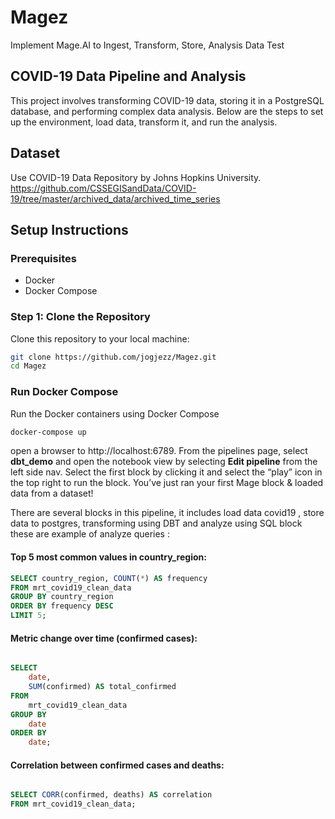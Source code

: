 # Magez
Implement Mage.AI to Ingest, Transform, Store, Analysis Data Test


## COVID-19 Data Pipeline and Analysis

This project involves transforming COVID-19 data, storing it in a PostgreSQL database, and performing complex data analysis. Below are the steps to set up the environment, load data, transform it, and run the analysis.

## Dataset
Use COVID-19 Data Repository by Johns Hopkins University. https://github.com/CSSEGISandData/COVID-19/tree/master/archived_data/archived_time_series

## Setup Instructions

### Prerequisites

- Docker
- Docker Compose

### Step 1: Clone the Repository

Clone this repository to your local machine:

```sh
git clone https://github.com/jogjezz/Magez.git
cd Magez
```
### Run Docker Compose

Run the Docker containers using Docker Compose

```sh
docker-compose up
```

open a browser to http://localhost:6789. 
From the pipelines page, select **dbt_demo** and open the notebook view by selecting **Edit pipeline** from the left side nav.
Select the first block by clicking it and select the “play” icon in the top right to run the block. You’ve just ran your first Mage block & loaded data from a dataset!


There are several blocks in this pipeline, it includes load data covid19 , store data to postgres, transforming using DBT and analyze using SQL block
these are example of analyze queries :

#### Top 5 most common values in country_region:

```sql
SELECT country_region, COUNT(*) AS frequency
FROM mrt_covid19_clean_data
GROUP BY country_region
ORDER BY frequency DESC
LIMIT 5;

```

#### Metric change over time (confirmed cases): 
```sql

SELECT
    date,
    SUM(confirmed) AS total_confirmed
FROM
    mrt_covid19_clean_data
GROUP BY
    date
ORDER BY
    date;
```

#### Correlation between confirmed cases and deaths:
```sql

SELECT CORR(confirmed, deaths) AS correlation
FROM mrt_covid19_clean_data;
```